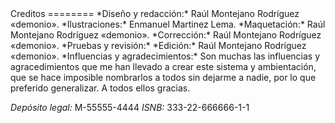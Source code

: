 <span class="center-xy marco-l">
Creditos
========
*Diseño y redacción:* Raúl Montejano Rodríguez «demonio».
*Ilustraciones:* Enmanuel Martinez Lema.
*Maquetación:* Raúl Montejano Rodríguez «demonio».
*Corrección:* Raúl Montejano Rodríguez «demonio».
*Pruebas y revisión:* 
*Edición:* Raúl Montejano Rodríguez «demonio».
*Influencias y agradecimientos:* Son muchas las influencias y agracedimientos que me han llevado a crear este sistema y ambientación, que se hace imposible nombrarlos a todos sin dejarme a nadie, por lo que preferido generalizar. A todos ellos gracias.
</span>

*Depósito legal:* M-55555-4444
*ISNB:* 333-22-666666-1-1